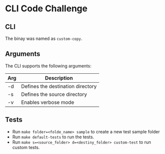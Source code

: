 # CLI Code Challenge

## CLI

The binay was named as `custom-copy`.

## Arguments

The CLI supports the following arguments:

|Arg|Description|
|---|---|
|-d|Defines the destination directory|
|-s|Defines the source directory|
|-v|Enables verbose mode|

## Tests

- Run `make folder=<folde_name> sample` to create a new test sample folder
- Run `make default-tests` to run the tests.
- Run `make s=<source_folder> d=<destiny_folder> custom-test` to run custom tests.
